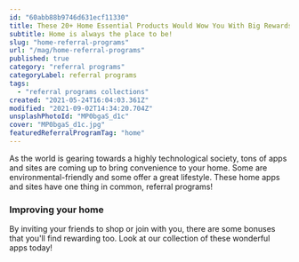 ```yaml
---
id: "60abb88b9746d631ecf11330"
title: These 20+ Home Essential Products Would Wow You With Big Rewards
subtitle: Home is always the place to be!
slug: "home-referral-programs"
url: "/mag/home-referral-programs"
published: true
category: "referral programs"
categoryLabel: referral programs
tags:
  - "referral programs collections"
created: "2021-05-24T16:04:03.361Z"
modified: "2021-09-02T14:34:20.704Z"
unsplashPhotoId: "MP0bgaS_d1c"
cover: "MP0bgaS_d1c.jpg"
featuredReferralProgramTag: "home"
---
```

As the world is gearing towards a highly technological society, tons of apps and sites are coming up to bring convenience to your home. Some are environmental-friendly and some offer a great lifestyle. These home apps and sites have one thing in common, referral programs!

### **Improving your home**

By inviting your friends to shop or join with you, there are some bonuses that you'll find rewarding too. Look at our collection of these wonderful apps today!